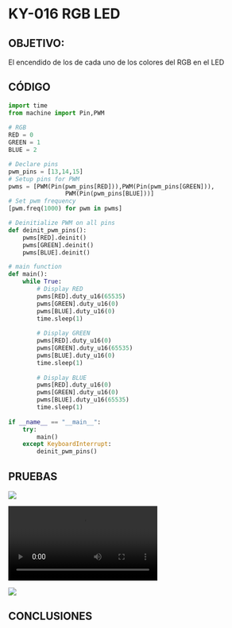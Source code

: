 # KY-016 RGB LED

## OBJETIVO:

El encendido de los de cada uno de los colores del RGB en el LED 

## CÓDIGO
```python
import time
from machine import Pin,PWM 
 
# RGB
RED = 0
GREEN = 1
BLUE = 2

# Declare pins
pwm_pins = [13,14,15]
# Setup pins for PWM
pwms = [PWM(Pin(pwm_pins[RED])),PWM(Pin(pwm_pins[GREEN])),
                PWM(Pin(pwm_pins[BLUE]))]
# Set pwm frequency
[pwm.freq(1000) for pwm in pwms]

# Deinitialize PWM on all pins
def deinit_pwm_pins():
    pwms[RED].deinit()
    pwms[GREEN].deinit()
    pwms[BLUE].deinit()

# main function
def main():
    while True:
        # Display RED
        pwms[RED].duty_u16(65535)
        pwms[GREEN].duty_u16(0)
        pwms[BLUE].duty_u16(0)
        time.sleep(1)
        
        # Display GREEN
        pwms[RED].duty_u16(0)
        pwms[GREEN].duty_u16(65535)
        pwms[BLUE].duty_u16(0)
        time.sleep(1)
        
        # Display BLUE
        pwms[RED].duty_u16(0)
        pwms[GREEN].duty_u16(0)
        pwms[BLUE].duty_u16(65535)
        time.sleep(1)
        
if __name__ == "__main__":
    try:
        main()
    except KeyboardInterrupt:
        deinit_pwm_pins()
```

## PRUEBAS

![](./Imagenes/KY-%20016%20RGB%20LED%20.jpg)

![](./Imagenes/KY-%20016%20RGB%20LED.mp4)

![](./Imagenes/)

## CONCLUSIONES

